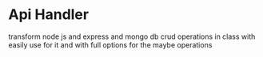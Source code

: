 # Api Handler
transform node js and express and mongo db crud operations in class with easily use for it and with full options for the maybe operations



